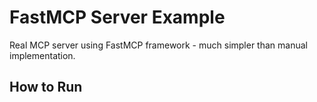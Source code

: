 # FastMCP Server Example

Real MCP server using FastMCP framework - much simpler than manual implementation.

## How to Run
